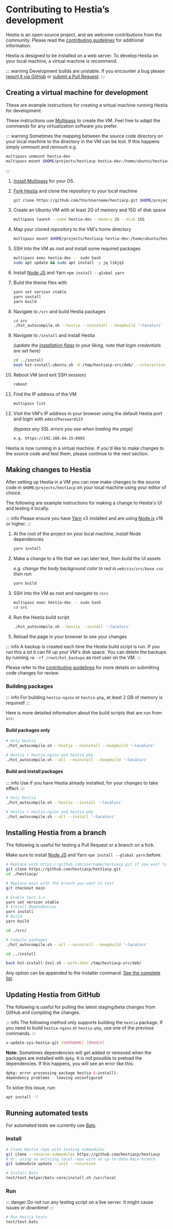 # Contributing to Hestia’s development

Hestia is an open-source project, and we welcome contributions from the community. Please read the [contributing guidelines](https://github.com/hestiacp/hestiacp/blob/main/CONTRIBUTING.md) for additional information.

Hestia is designed to be installed on a web server. To develop Hestia on your local machine, a virtual machine is recommend.

::: warning
Development builds are unstable. If you encounter a bug please [report it via GitHub](https://github.com/hestiacp/hestiacp/issues/new/choose) or [submit a Pull Request](https://github.com/hestiacp/hestiacp/pulls).
:::

## Creating a virtual machine for development

These are example instructions for creating a virtual machine running Hestia for development.

These instructions use [Multipass](https://multipass.run/) to create the VM. Feel free to adapt the commands for any virtualization software you prefer.

::: warning
Sometimes the mapping between the source code directory on your local machine to the directory in the VM can be lost. If this happens simply unmount and remount e.g.

```bash
multipass unmount hestia-dev
multipass mount $HOME/projects/hestiacp hestia-dev:/home/ubuntu/hestiacp
```

:::

1. [Install Multipass](https://multipass.run/install) for your OS.

1. [Fork Hestia](https://github.com/hestiacp/hestiacp/fork) and clone the repository to your local machine

   ```bash
   git clone https://github.com/YourUsername/hestiacp.git $HOME/projects
   ```

1. Create an Ubuntu VM with at least 2G of memory and 15G of disk space

   ```bash
   multipass launch --name hestia-dev --memory 2G --disk 15G
   ```

1. Map your cloned repository to the VM's home directory

   ```bash
   multipass mount $HOME/projects/hestiacp hestia-dev:/home/ubuntu/hestiacp
   ```

1. SSH into the VM as root and install some required packages

   ```bash
   multipass exec hestia-dev -- sudo bash
   sudo apt update && sudo apt install -y jq libjq1
   ```

1. Install [Node JS](https://nodejs.org/en) and Yarn `npm install --global yarn`

1. Build the theme files with

   ```bash
   yarn set version stable
   yarn install
   yarn build
   ```

1. Navigate to `/src` and build Hestia packages

   ```bash
   cd src
   ./hst_autocompile.sh --hestia --noinstall --keepbuild '~localsrc'
   ```

1. Navigate to `/install` and install Hestia

   _(update the [installation flags](../introduction/getting-started#list-of-installation-options) to your liking, note that login credentials are set here)_

   ```bash
   cd ../install
   bash hst-install-ubuntu.sh -D /tmp/hestiacp-src/deb/ --interactive no --email admin@example.com --password Password123 --hostname demo.hestiacp.com -f
   ```

1. Reboot VM (and exit SSH session)

   ```bash
   reboot
   ```

1. Find the IP address of the VM

   ```bash
   multipass list
   ```

1. Visit the VM's IP address in your browser using the default Hestia port and login with `admin`/`Password123`

   _(bypass any SSL errors you see when loading the page)_

   ```bash
   e.g. https://192.168.64.15:8083
   ```

Hestia is now running in a virtual machine. If you'd like to make changes to the source code and test them, please continue to the next section.

## Making changes to Hestia

After setting up Hestia in a VM you can now make changes to the source code in `$HOME/projects/hestiacp` on your local machine using your editor of choice.

The following are example instructions for making a change to Hestia's UI and testing it locally.

::: info
Please ensure you have [Yarn](https://yarnpkg.com) v3 installed and are using [Node.js](https://nodejs.org/en/) v16 or higher.
:::

1. At the root of the project on your local machine, install Node dependencies

   ```bash
   yarn install
   ```

1. Make a change to a file that we can later test, then build the UI assets

   _e.g. change the body background color to red in `web/css/src/base.css` then run:_

   ```bash
   yarn build
   ```

1. SSH into the VM as root and navigate to `/src`

   ```bash
   multipass exec hestia-dev -- sudo bash
   cd src
   ```

1. Run the Hestia build script

   ```bash
   ./hst_autocompile.sh --hestia --install '~localsrc'
   ```

1. Reload the page in your browser to see your changes

::: info
A backup is created each time the Hestia build script is run. If you run this a lot it can fill up your VM's disk space.
You can delete the backups by running `rm -rf /root/hst_backups` as root user on the VM.
:::

Please refer to the [contributing guidelines](https://github.com/hestiacp/hestiacp/blob/main/CONTRIBUTING.md) for more details on submitting code changes for review.

### Building packages

::: info
For building `hestia-nginx` or `hestia-php`, at least 2 GB of memory is required!
:::

Here is more detailed information about the build scripts that are run from `src`:

#### Build packages only

```bash
# Only Hestia
./hst_autocompile.sh --hestia --noinstall --keepbuild '~localsrc'
```

```bash
# Hestia + hestia-nginx and hestia-php
./hst_autocompile.sh --all --noinstall --keepbuild '~localsrc'
```

#### Build and install packages

::: info
Use if you have Hestia already installed, for your changes to take effect.
:::

```bash
# Only Hestia
./hst_autocompile.sh --hestia --install '~localsrc'
```

```bash
# Hestia + hestia-nginx and hestia-php
./hst_autocompile.sh --all --install '~localsrc'
```

## Installing Hestia from a branch

The following is useful for testing a Pull Request or a branch on a fork.

Make sure to install [Node JS](https://nodejs.org/en) and Yarn `npm install --global yarn` before.

```bash
# Replace with https://github.com/username/hestiacp.git if you want to test a branch that you created yourself
git clone https://github.com/hestiacp/hestiacp.git
cd ./hestiacp/

# Replace main with the branch you want to test
git checkout main

# Enable Yarn 3.x
yarn set version stable
# Install Dependencies
yarn install
# Build
yarn build

cd ./src/

# Compile packages
./hst_autocompile.sh --all --noinstall --keepbuild '~localsrc'

cd ../install

bash hst-install-{os}.sh --with-debs /tmp/hestiacp-src/deb/
```

Any option can be appended to the installer command. [See the complete list](../introduction/getting-started#list-of-installation-options).

## Updating Hestia from GitHub

The following is useful for pulling the latest staging/beta changes from GitHub and compiling the changes.

::: info
The following method only supports building the `hestia` package. If you need to build `hestia-nginx` or `hestia-php`, use one of the previous commands.
:::

```bash
v-update-sys-hestia-git [USERNAME] [BRANCH]
```

**Note:** Sometimes dependencies will get added or removed when the packages are installed with `dpkg`. It is not possible to preload the dependencies. If this happens, you will see an error like this:

```bash
dpkg: error processing package hestia (–install):
dependency problems - leaving unconfigured
```

To solve this issue, run:

```bash
apt install -f
```

## Running automated tests

For automated tests we currently use [Bats](https://github.com/bats-core/bats-core).

### Install

```bash
# Clone Hestia repo with testing submodules
git clone --recurse-submodules https://github.com/hestiacp/hestiacp
# Or, using an existing local repo with an up-to-date main branch
git submodule update --init --recursive

# Install Bats
test/test_helper/bats-core/install.sh /usr/local
```

### Run

::: danger
Do not run any testing script on a live server. It might cause issues or downtime!
:::

```bash
# Run Hestia tests
test/test.bats
```
